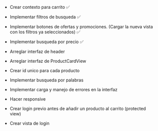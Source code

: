 - Crear contexto para carrito ✅
- Implementar filtros de busqueda ✅
- Implementar botones de ofertas y promociones. (Cargar la nueva vista con los filtros ya seleccionados) ✅
- Implementar busqueda por precio ✅

- Arreglar interfaz de header
- Arreglar interfaz de ProductCardView

- Crear id unico para cada producto
- Implementar busqueda por palabras
- Implementar carga y manejo de errores en la interfaz

- Hacer responsive
- Crear login previo antes de añadir un producto al carrito (protected view)
- Crear vista de login
